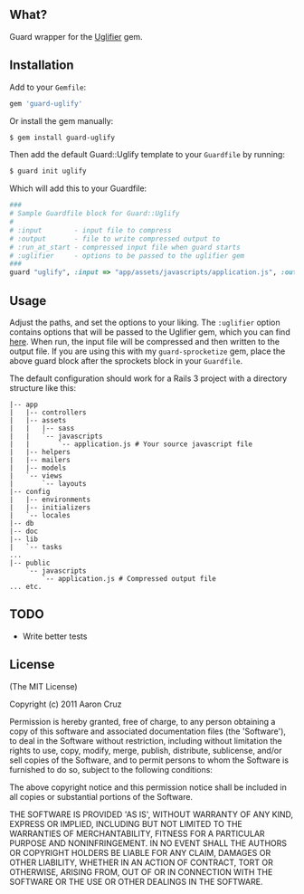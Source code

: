 ## What?
Guard wrapper for the [Uglifier](https://github.com/lautis/uglifier/blob/master/README.md) gem.

## Installation
Add to your `Gemfile`:
```ruby
gem 'guard-uglify'
```

Or install the gem manually:
```bash
$ gem install guard-uglify
```

Then add the default Guard::Uglify template to your `Guardfile` by running:
```bash
$ guard init uglify
```

Which will add this to your Guardfile:
```ruby
###
# Sample Guardfile block for Guard::Uglify
#
# :input        - input file to compress
# :output       - file to write compressed output to
# :run_at_start - compressed input file when guard starts
# :uglifier     - options to be passed to the uglifier gem
###
guard "uglify", :input => "app/assets/javascripts/application.js", :output => "public/javascripts/application.js"
```

## Usage
Adjust the paths, and set the options to your liking. The `:uglifier` option contains options that will be passed to the Uglifier gem, which you can find [here](https://github.com/lautis/uglifier/blob/master/README.md). When run, the input file will be compressed and then written to the output file. If you are using this with my `guard-sprocketize` gem, place the above guard block after the sprockets block in your `Guardfile`.

The default configuration should work for a Rails 3 project with a directory structure like this:
```
|-- app
|   |-- controllers
|   |-- assets
|   |   |-- sass
|   |   `-- javascripts
|   |       `-- application.js # Your source javascript file
|   |-- helpers
|   |-- mailers
|   |-- models
|   `-- views
|       `-- layouts
|-- config
|   |-- environments
|   |-- initializers
|   `-- locales
|-- db
|-- doc
|-- lib
|   `-- tasks
...
|-- public
    `-- javascripts
        `-- application.js # Compressed output file
... etc.
```

## TODO
* Write better tests

## License
(The MIT License)

Copyright (c) 2011 Aaron Cruz

Permission is hereby granted, free of charge, to any person obtaining a copy of this software and associated documentation files (the 'Software'), to deal in the Software without restriction, including without limitation the rights to use, copy, modify, merge, publish, distribute, sublicense, and/or sell copies of the Software, and to permit persons to whom the Software is furnished to do so, subject to the following conditions:

The above copyright notice and this permission notice shall be included in all copies or substantial portions of the Software.

THE SOFTWARE IS PROVIDED 'AS IS', WITHOUT WARRANTY OF ANY KIND, EXPRESS OR IMPLIED, INCLUDING BUT NOT LIMITED TO THE WARRANTIES OF MERCHANTABILITY, FITNESS FOR A PARTICULAR PURPOSE AND NONINFRINGEMENT. IN NO EVENT SHALL THE AUTHORS OR COPYRIGHT HOLDERS BE LIABLE FOR ANY CLAIM, DAMAGES OR OTHER LIABILITY, WHETHER IN AN ACTION OF CONTRACT, TORT OR OTHERWISE, ARISING FROM, OUT OF OR IN CONNECTION WITH THE SOFTWARE OR THE USE OR OTHER DEALINGS IN THE SOFTWARE.
